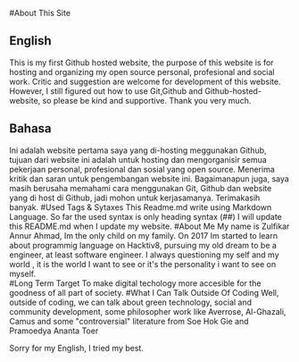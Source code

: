 #About This Site
## English 
This is my first Github hosted website, the purpose of this website is for hosting and organizing my open source personal, profesional and social work. Critic and suggestion are welcome for development of this website. However, I still figured out how to use Git,Github and Github-hosted-website, so please be kind and supportive. Thank you very much. 
## Bahasa 
Ini adalah website pertama saya yang di-hosting meggunakan Github, tujuan dari website ini adalah untuk hosting dan mengorganisir semua pekerjaan personal, profesional dan sosial yang open source. Menerima kritik dan saran untuk pengembangan website ini. Bagaimanapun juga, saya masih berusaha memahami cara menggunakan Git, Github dan website yang di host di Github, jadi mohon untuk kerjasamanya. Terimakasih banyak. 
#Used Tags & Sytaxes
This Readme.md write using Markdown Language. So far the used syntax is only heading syntax (##)
I will update this README.md when I update my website. 
#About Me
My name is Zulfikar Annur Ahmad, Im the only child on my family. On 2017 Im started to learn about programmig language on Hacktiv8, pursuing my old dream to be a engineer, at least software engineer. I always questioning my self and my world , it is the world I want to see or it's the personality i want to see on myself.  
#Long Term Target 
To make digital techology more accesible for the goodness of all part of society. 
#What I Can Talk Outside Of Coding
Well, outside of coding, we can talk about green technology, social and community development, some philosopher work like Averrose, Al-Ghazali, Camus and some "controversial" literature from Soe Hok Gie and Pramoedya Ananta Toer

Sorry for my English, I tried my best. 
